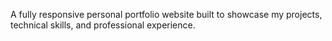 A fully responsive personal portfolio website built to showcase my projects, technical skills, and professional experience.
